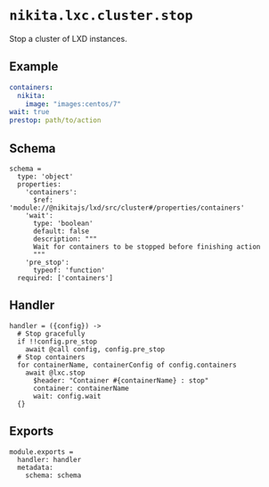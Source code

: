 
# `nikita.lxc.cluster.stop`

Stop a cluster of LXD instances.

## Example

```yaml
containers:
  nikita:
    image: "images:centos/7"
wait: true
prestop: path/to/action
```

## Schema

    schema =
      type: 'object'
      properties:
        'containers':
          $ref: 'module://@nikitajs/lxd/src/cluster#/properties/containers'
        'wait':
          type: 'boolean'
          default: false
          description: """
          Wait for containers to be stopped before finishing action
          """
        'pre_stop':
          typeof: 'function'
      required: ['containers']

## Handler

    handler = ({config}) ->
      # Stop gracefully
      if !!config.pre_stop
        await @call config, config.pre_stop
      # Stop containers
      for containerName, containerConfig of config.containers
        await @lxc.stop
          $header: "Container #{containerName} : stop"
          container: containerName
          wait: config.wait
      {}

## Exports

    module.exports =
      handler: handler
      metadata:
        schema: schema
